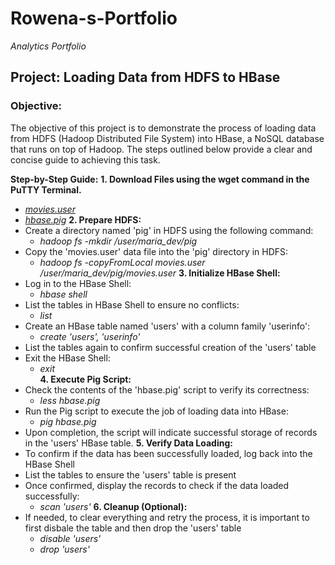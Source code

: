 # Rowena-s-Portfolio
*Analytics Portfolio*

## Project: Loading Data from HDFS to HBase

### Objective:
The objective of this project is to demonstrate the process of loading data from HDFS (Hadoop Distributed File System) into HBase, a NoSQL database that runs on top of Hadoop. The steps outlined below provide a clear and concise guide to achieving this task.

**Step-by-Step Guide:**
**1. Download Files using the wget command in the PuTTY Terminal.**
- *[movies.user](https://raw.githubusercontent.com/EbentheAnalyst/Hadoop/main/movies.user)*
- *[hbase.pig](https://raw.githubusercontent.com/EbentheAnalyst/Hadoop/main/hbase.pig)*
**2. Prepare HDFS:**
- Create a directory named 'pig' in HDFS using the following command:
   - *hadoop fs -mkdir /user/maria_dev/pig*
- Copy the 'movies.user' data file into the 'pig' directory in HDFS:
   - *hadoop fs -copyFromLocal movies.user /user/maria_dev/pig/movies.user*
**3. Initialize HBase Shell:**
- Log in to the HBase Shell:
   - *hbase shell*
- List the tables in HBase Shell to ensure no conflicts:
   - *list*
- Create an HBase table named 'users' with a column family 'userinfo':
   - *create 'users', 'userinfo'*
- List the tables again to confirm successful creation of the 'users' table
- Exit the HBase Shell:
   - *exit*  
**4. Execute Pig Script:**
- Check the contents of the 'hbase.pig' script to verify its correctness:
   - *less hbase.pig*
- Run the Pig script to execute the job of loading data into HBase:
   - *pig hbase.pig*
- Upon completion, the script will indicate successful storage of records in the 'users' HBase table.
**5. Verify Data Loading:**
- To confirm if the data has been successfully loaded, log back into the HBase Shell
- List the tables to ensure the 'users' table is present
- Once confirmed, display the records to check if the data loaded successfully:
   - *scan 'users'*
**6. Cleanup (Optional):**
- If needed, to clear everything and retry the process, it is important to first disbale the table and then drop the 'users' table
   - *disable 'users'*
   - *drop 'users'*

